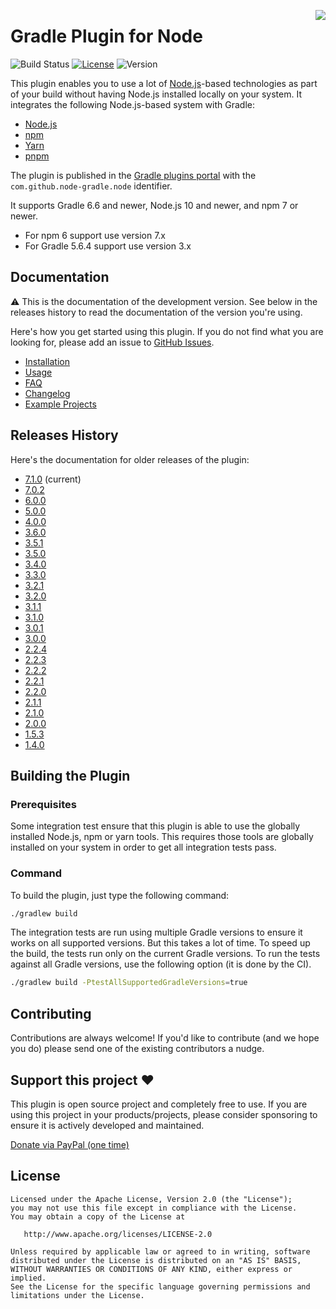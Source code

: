 <a href="#support"><img align="right" src="docs/images/support.png?raw=true"></a>

# Gradle Plugin for Node

![Build Status](https://github.com/node-gradle/gradle-node-plugin/workflows/Build/badge.svg?branch=main)
[![License](https://img.shields.io/github/license/node-gradle/gradle-node-plugin.svg)](http://www.apache.org/licenses/LICENSE-2.0.html)
![Version](https://img.shields.io/badge/Version-7.1.0-orange.svg)

This plugin enables you to use a lot of [Node.js](https://nodejs.org)-based technologies as part of your
build without having Node.js installed locally on your system. It integrates the following Node.js-based system
with Gradle:

* [Node.js](https://nodejs.org)
* [npm](https://www.npmjs.com/)
* [Yarn](https://yarnpkg.com/)
* [pnpm](https://pnpm.io/)

The plugin is published in the [Gradle plugins portal](https://plugins.gradle.org/plugin/com.github.node-gradle.node)
with the `com.github.node-gradle.node` identifier.

It supports Gradle 6.6 and newer, Node.js 10 and newer, and npm 7 or newer.
* For npm 6 support use version 7.x
* For Gradle 5.6.4 support use version 3.x

## Documentation

⚠️ This is the documentation of the development version. See below in the releases history to read the
documentation of the version you're using.

Here's how you get started using this plugin. If you do not find what you are looking for, please add an
issue to [GitHub Issues](https://github.com/node-gradle/gradle-node-plugin/issues).

* [Installation](docs/installation.md)
* [Usage](docs/usage.md)
* [FAQ](docs/faq.md)
* [Changelog](CHANGELOG.md)
* [Example Projects](examples)


## Releases History

Here's the documentation for older releases of the plugin:

* [7.1.0](https://github.com/node-gradle/gradle-node-plugin/blob/7.1.0/README.md) (current)
* [7.0.2](https://github.com/node-gradle/gradle-node-plugin/blob/7.0.2/README.md)
* [6.0.0](https://github.com/node-gradle/gradle-node-plugin/blob/6.0.0/README.md)
* [5.0.0](https://github.com/node-gradle/gradle-node-plugin/blob/5.0.0/README.md)
* [4.0.0](https://github.com/node-gradle/gradle-node-plugin/blob/4.0.0/README.md)
* [3.6.0](https://github.com/node-gradle/gradle-node-plugin/blob/3.6.0/README.md)
* [3.5.1](https://github.com/node-gradle/gradle-node-plugin/blob/3.5.1/README.md)
* [3.5.0](https://github.com/node-gradle/gradle-node-plugin/blob/3.5.0/README.md)
* [3.4.0](https://github.com/node-gradle/gradle-node-plugin/blob/3.4.0/README.md)
* [3.3.0](https://github.com/node-gradle/gradle-node-plugin/blob/3.3.0/README.md)
* [3.2.1](https://github.com/node-gradle/gradle-node-plugin/blob/3.2.1/README.md)
* [3.2.0](https://github.com/node-gradle/gradle-node-plugin/blob/3.2.0/README.md)
* [3.1.1](https://github.com/node-gradle/gradle-node-plugin/blob/3.1.1/README.md)
* [3.1.0](https://github.com/node-gradle/gradle-node-plugin/blob/3.1.0/README.md)
* [3.0.1](https://github.com/node-gradle/gradle-node-plugin/blob/3.0.1/README.md)
* [3.0.0](https://github.com/node-gradle/gradle-node-plugin/blob/3.0.0/README.md)
* [2.2.4](https://github.com/node-gradle/gradle-node-plugin/blob/2.2.4/README.md)
* [2.2.3](https://github.com/node-gradle/gradle-node-plugin/blob/2.2.3/README.md)
* [2.2.2](https://github.com/node-gradle/gradle-node-plugin/blob/2.2.2/README.md)
* [2.2.1](https://github.com/node-gradle/gradle-node-plugin/blob/2.2.1/README.md)
* [2.2.0](https://github.com/node-gradle/gradle-node-plugin/blob/2.2.0/README.md)
* [2.1.1](https://github.com/node-gradle/gradle-node-plugin/blob/2.1.1/README.md)
* [2.1.0](https://github.com/node-gradle/gradle-node-plugin/blob/2.1.0/README.md)
* [2.0.0](https://github.com/node-gradle/gradle-node-plugin/blob/2.0.0/README.md)
* [1.5.3](https://github.com/node-gradle/gradle-node-plugin/blob/1.5.3/README.md)
* [1.4.0](https://github.com/node-gradle/gradle-node-plugin/blob/1.4.0/README.md)


## Building the Plugin

### Prerequisites

Some integration test ensure that this plugin is able to use the globally installed Node.js, npm or yarn tools.
This requires those tools are globally installed on your system in order to get all integration tests pass.

### Command

To build the plugin, just type the following command:

```bash
./gradlew build
```

The integration tests are run using multiple Gradle versions to ensure it works on all supported versions.
But this takes a lot of time. To speed up the build, the tests run only on the current Gradle versions.
To run the tests against all Gradle versions, use the following option (it is done by the CI).

```bash
./gradlew build -PtestAllSupportedGradleVersions=true
```

## Contributing

Contributions are always welcome! If you'd like to contribute (and we hope you do) please send
one of the existing contributors a nudge.

## <a name="support"></a> Support this project :heart:

This plugin is open source project and completely free to use. If you are using this project in your products/projects, please consider sponsoring to ensure it is actively developed and maintained.

[Donate via PayPal (one time)](https://www.paypal.me/ANordlund)

## License

```
Licensed under the Apache License, Version 2.0 (the "License");
you may not use this file except in compliance with the License.
You may obtain a copy of the License at

   http://www.apache.org/licenses/LICENSE-2.0

Unless required by applicable law or agreed to in writing, software
distributed under the License is distributed on an "AS IS" BASIS,
WITHOUT WARRANTIES OR CONDITIONS OF ANY KIND, either express or implied.
See the License for the specific language governing permissions and
limitations under the License.
```
